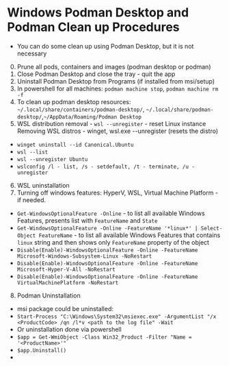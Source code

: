 # Windows Podman Desktop and Podman Clean up Procedures

* You can do some clean up using Podman Desktop, but it is not necessary

0. Prune all pods, containers and images (podman desktop or podman)
1. Close Podman Desktop and close the tray - quit the app
2. Uninstall Podman Desktop from Programs (if installed from msi/setup)
3. In powershell for all machines: `podman machine stop`, `podman machine rm -f`
4. To clean up podman desktop resources: `~/.local/share/containers/podman-desktop/`, `~/.local/share/podman-desktop/`,`~/AppData/Roaming/Podman Desktop`
5. WSL distribution removal - `wsl --unregister` - reset Linux instance
Removing WSL distros - winget, wsl.exe --unregister (resets the distro)
* `winget uninstall --id Canonical.Ubuntu`
* `wsl --list`
* `wsl --unregister Ubuntu`
* `wslconfig /l - list, /s - setdefault, /t - terminate, /u - unregister`
6. WSL uninstallation
7. Turning off windows features: HyperV, WSL, Virtual Machine Platform - if needed.
* `Get-WindowsOptionalFeature -Online` - to list all available Windows Features, presents list with `FeatureName` and `State`
* `Get-WindowsOptionalFeature -Online -FeatureName '*linux*' | Select-Object FeatureName` - to list all available Windows Features that contains `linux` string and then shows only `FeatureName` property of the object
* `Disable(Enable)-WindowsOptionalFeature -Online -FeatureName Microsoft-Windows-Subsystem-Linux -NoRestart`
* `Disable(Enable)-WindowsOptionalFeature -Online -FeatureName Microsoft-Hyper-V-All -NoRestart`
* `Disable(Enable)-WindowsOptionalFeature -Online -FeatureName VirtualMachinePlatform -NoRestart`
8. Podman Uninstallation 
* msi package could be uninstalled:
* `Start-Process "C:\Windows\System32\msiexec.exe" -ArgumentList "/x <ProductCode> /qn /l*v <path to the log file" -Wait`
* Or uninstallation done via powershell
* `$app = Get-WmiObject -Class Win32_Product -Filter "Name = '<ProductName>'"`
* `$app.Uninstall()`
*